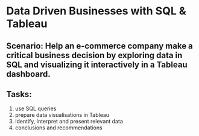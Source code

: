 # Data Driven Businesses with SQL & Tableau
## Scenario: Help an e-commerce company make a critical business decision by exploring data in SQL and visualizing it interactively in a Tableau dashboard.
## Tasks:
  1. use SQL queries
  2. prepare data visualisations in Tableau
  3. identify, interpret and present relevant data
  4. conclusions and recommendations

